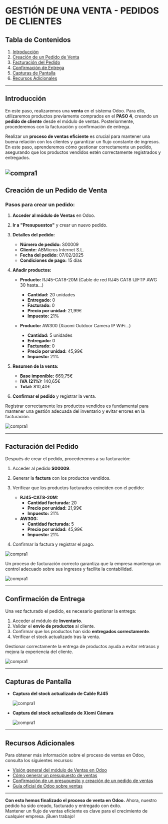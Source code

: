 # GESTIÓN DE UNA VENTA - PEDIDOS DE CLIENTES

## Tabla de Contenidos
1. [Introducción](#introducción)
2. [Creación de un Pedido de Venta](#creación-de-un-pedido-de-venta)
3. [Facturación del Pedido](#facturación-del-pedido)
4. [Confirmación de Entrega](#confirmación-de-entrega)
5. [Capturas de Pantalla](#capturas-de-pantalla)
6. [Recursos Adicionales](#recursos-adicionales)

---

## Introducción
En este paso, realizaremos una **venta** en el sistema Odoo. Para ello, utilizaremos productos previamente comprados en el **PASO 4**, creando un **pedido de cliente** desde el módulo de ventas. Posteriormente, procederemos con la facturación y confirmación de entrega.

Realizar un **proceso de ventas eficiente** es crucial para mantener una buena relación con los clientes y garantizar un flujo constante de ingresos. En este paso, aprenderemos cómo gestionar correctamente un pedido, asegurando que los productos vendidos estén correctamente registrados y entregados.

![compra1](img/pedidos.png)
---

## Creación de un Pedido de Venta
### Pasos para crear un pedido:
1. **Acceder al módulo de Ventas** en Odoo.
2. **Ir a "Presupuestos"** y crear un nuevo pedido.
3. **Detalles del pedido:**  
   - **Número de pedido:** S00009  
   - **Cliente:** ABMicros Internet S.L.  
   - **Fecha del pedido:** 07/02/2025  
   - **Condiciones de pago:** 15 días  

4. **Añadir productos:**  
   - **Producto:** RJ45-CAT8-20M (Cable de red RJ45 CAT8 U/FTP AWG 30 hasta...)
     - **Cantidad:** 20 unidades  
     - **Entregado:** 0  
     - **Facturado:** 0  
     - **Precio por unidad:** 21,99€  
     - **Impuesto:** 21%  
   
   - **Producto:** AW300 (Xiaomi Outdoor Camera IP WiFi...)
     - **Cantidad:** 5 unidades  
     - **Entregado:** 0  
     - **Facturado:** 0  
     - **Precio por unidad:** 45,99€  
     - **Impuesto:** 21%  

5. **Resumen de la venta:**  
   - **Base imponible:** 669,75€  
   - **IVA (21%):** 140,65€  
   - **Total:** 810,40€  

6. **Confirmar el pedido** y registrar la venta.

Registrar correctamente los productos vendidos es fundamental para mantener una gestión adecuada del inventario y evitar errores en la facturación.

![compra1](img/venta2.png)

---

## Facturación del Pedido
Después de crear el pedido, procederemos a su facturación:
1. Acceder al pedido **S00009**.
2. Generar la **factura** con los productos vendidos.
3. Verificar que los productos facturados coinciden con el pedido:
   - **RJ45-CAT8-20M:**
     - **Cantidad facturada:** 20  
     - **Precio por unidad:** 21,99€  
     - **Impuesto:** 21%  
   - **AW300:**
     - **Cantidad facturada:** 5  
     - **Precio por unidad:** 45,99€  
     - **Impuesto:** 21%
       
4. Confirmar la factura y registrar el pago.

![compra1](img/venta3.png)  

Un proceso de facturación correcto garantiza que la empresa mantenga un control adecuado sobre sus ingresos y facilite la contabilidad.


![compra1](img/factura.png)

---

## Confirmación de Entrega
Una vez facturado el pedido, es necesario gestionar la entrega:
1. Acceder al módulo de **Inventario**.
2. Validar el **envío de productos** al cliente.
3. Confirmar que los productos han sido **entregados correctamente**.
4. Verificar el stock actualizado tras la venta.

Gestionar correctamente la entrega de productos ayuda a evitar retrasos y mejora la experiencia del cliente.

![compra1](img/entregada.png)  


---

## Capturas de Pantalla
- **Captura del stock actualizado de Cable RJ45**
  
   ![compra1](img/stock-RJ45.png)
  
- **Captura del stock actualizado de Xiomi Cámara**

  ![compra1](img/stock-camera.png)
 

---

## Recursos Adicionales
Para obtener más información sobre el proceso de ventas en Odoo, consulta los siguientes recursos:

- [Visión general del módulo de Ventas en Odoo](https://www.youtube.com/watch?v=Uw3si0nhsPg)
- [Cómo generar un presupuesto de ventas](https://www.youtube.com/watch?v=Hnl_hu8tNb8)
- [Confirmación de un presupuesto y creación de un pedido de ventas](https://www.youtube.com/watch?v=0Dh7DMFF804)
- [Guía oficial de Odoo sobre ventas](https://www.odoo.com/documentation)

---

**Con esto hemos finalizado el proceso de venta en Odoo.** Ahora, nuestro pedido ha sido creado, facturado y entregado con éxito.  
Mantener un flujo de ventas eficiente es clave para el crecimiento de cualquier empresa. ¡Buen trabajo! 
